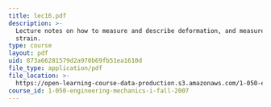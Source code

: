 ```yaml
---
title: lec16.pdf
description: >-
  Lecture notes on how to measure and describe deformation, and measurement of
  strain.
type: course
layout: pdf
uid: 873a66281579d2a970b69fb51ea1610d
file_type: application/pdf
file_location: >-
  https://open-learning-course-data-production.s3.amazonaws.com/1-050-engineering-mechanics-i-fall-2007/873a66281579d2a970b69fb51ea1610d_lec16.pdf
course_id: 1-050-engineering-mechanics-i-fall-2007
---
```

